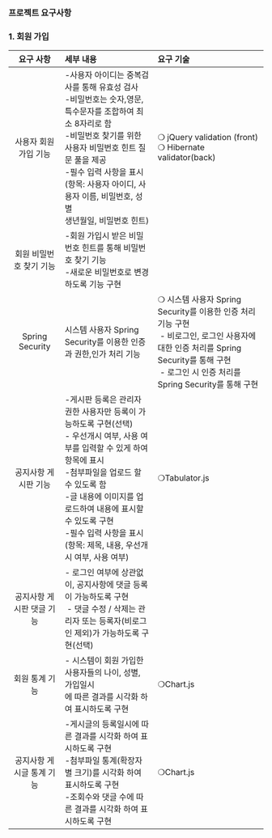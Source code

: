 ### 프로젝트 요구사항

### 1. 회원 가입
|요구 사항|세부 내용|요구 기술|
|:---:|:---|:---|                                                                                                                                              
|사용자 회원 가입 기능|-사용자 아이디는 중복검사를 통해 유효성 검사<br>-비밀번호는 숫자,영문,특수문자를 조합하여 최소 8자리로 함<br>-비밀번호 찾기를 위한 사용자 비밀번호 힌트 질문 풀을 제공<br>-필수 입력 사항을 표시(항목: 사용자 아이디, 사용자 이름, 비밀번호, 성별<br>생년월일, 비밀번호 힌트) | ❍ jQuery validation (front)<br>❍ Hibernate validator(back)|
|회원 비밀번호 찾기 기능|-회원 가입시 받은 비밀번호 힌트를 통해 비밀번호 찾기 기능<br>-새로운 비밀번호로 변경하도록 기능 구현| |
|Spring Security <br> |시스템 사용자 Spring Security를 이용한 인증과 권한,인가 처리 기능 | ❍ 시스템 사용자 Spring Security를 이용한 인증 처리 기능 구현<br> - 비로그인, 로그인 사용자에 대한 인증 처리를 Spring Security를 통해 구현<br> - 로그인 시 인증 처리를 Spring Security를 통해 구현| ❍ Spring Security|
|공지사항 게시판 기능 | -게시판 등록은 관리자 권한 사용자만 등록이 가능하도록 구현(선택)<br>- 우선개시 여부, 사용 여부를 입력할 수 있게 하여 항목에 표시<br> -첨부파일을 업로드 할 수 있도록 함<br>-글 내용에 이미지를 업로드하여 내용에 표시할 수 있도록 구현<br>-필수 입력 사항을 표시(항목: 제목, 내용, 우선개시 여부, 사용 여부) |❍Tabulator.js|
|공지사항 게시판 댓글 기능 |- 로그인 여부에 상관없이, 공지사항에 댓글 등록이 가능하도록 구현<br> - 댓글 수정 / 삭제는 관리자 또는 등록자(비로그인 제외)가 가능하도록 구현(선택) | |
|회원 통계 기능  |- 시스템이 회원 가입한 사용자들의 나이, 성별, 가입일시<br>에 따른 결과를 시각화 하여 표시하도록 구현 |❍Chart.js|
|공지사항 게시글 통계 기능 | -게시글의 등록일시에 따른 결과를 시각화 하여 표시하도록 구현<br>-첨부파일 통계(확장자 별 크기)를 시각화 하여 표시하도록 구현<br>-조회수와 댓글 수에 따른 결과를 시각화 하여 표시하도록 구현 |❍Chart.js|
